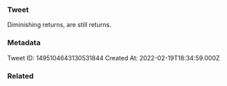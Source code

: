 ### Tweet
Diminishing returns, are still returns.

### Metadata
Tweet ID: 1495104643130531844
Created At: 2022-02-19T18:34:59.000Z

### Related


